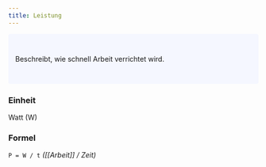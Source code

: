 ```yaml
---
title: Leistung
---
```

<p style="padding: 3em 1em; background: #f5f7ff; border-radius: 4px;">
    Beschreibt, wie schnell Arbeit verrichtet wird.
</p>

### Einheit
Watt (W)

### Formel
`P = W / t` *([[Arbeit]] / Zeit)*
